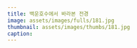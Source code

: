 ```yaml
---
title: 백운호수에서 바라본 전경
image: assets/images/fulls/181.jpg
thumbnail: assets/images/thumbs/181.jpg
caption:
---
```

